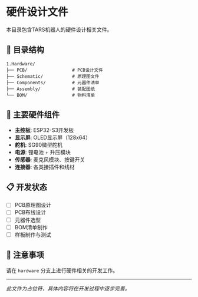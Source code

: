 # 硬件设计文件

本目录包含TARS机器人的硬件设计相关文件。

## 📁 目录结构

```
1.Hardware/
├── PCB/                 # PCB设计文件
├── Schematic/           # 原理图文件
├── Components/          # 元器件清单
├── Assembly/            # 装配图纸
└── BOM/                 # 物料清单
```

## 🔧 主要硬件组件

- **主控板**: ESP32-S3开发板
- **显示屏**: OLED显示屏（128x64）
- **舵机**: SG90微型舵机
- **电源**: 锂电池 + 升压模块
- **传感器**: 麦克风模块、按键开关
- **连接器**: 各类接插件和线材

## 📋 开发状态

- [ ] PCB原理图设计
- [ ] PCB布线设计
- [ ] 元器件选型
- [ ] BOM清单制作
- [ ] 样板制作与测试

## 📝 注意事项

请在 `hardware` 分支上进行硬件相关的开发工作。

---
*此文件为占位符，具体内容将在开发过程中逐步完善。*